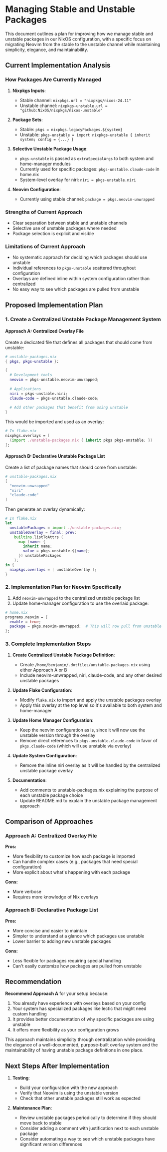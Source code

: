# Managing Stable and Unstable Packages

This document outlines a plan for improving how we manage stable and unstable packages in our NixOS configuration, with a specific focus on migrating Neovim from the stable to the unstable channel while maintaining simplicity, elegance, and maintainability.

## Current Implementation Analysis

### How Packages Are Currently Managed

1. **Nixpkgs Inputs**:
   - Stable channel: `nixpkgs.url = "nixpkgs/nixos-24.11"`
   - Unstable channel: `nixpkgs-unstable.url = "github:NixOS/nixpkgs/nixos-unstable"`

2. **Package Sets**:
   - Stable: `pkgs = nixpkgs.legacyPackages.${system}`
   - Unstable: `pkgs-unstable = import nixpkgs-unstable { inherit system; config = {...} }`

3. **Selective Unstable Package Usage**:
   - `pkgs-unstable` is passed as `extraSpecialArgs` to both system and home-manager modules
   - Currently used for specific packages: `pkgs-unstable.claude-code` in home.nix
   - System-level overlay for niri: `niri = pkgs-unstable.niri`

4. **Neovim Configuration**:
   - Currently using stable channel: `package = pkgs.neovim-unwrapped`

### Strengths of Current Approach

- Clear separation between stable and unstable channels
- Selective use of unstable packages where needed
- Package selection is explicit and visible

### Limitations of Current Approach

- No systematic approach for deciding which packages should use unstable
- Individual references to `pkgs-unstable` scattered throughout configuration
- Overlays are defined inline within system configuration rather than centralized
- No easy way to see which packages are pulled from unstable

## Proposed Implementation Plan

### 1. Create a Centralized Unstable Package Management System

#### Approach A: Centralized Overlay File

Create a dedicated file that defines all packages that should come from unstable:

```nix
# unstable-packages.nix
{ pkgs, pkgs-unstable }:

{
  # Development tools
  neovim = pkgs-unstable.neovim-unwrapped;
  
  # Applications
  niri = pkgs-unstable.niri;
  claude-code = pkgs-unstable.claude-code;
  
  # Add other packages that benefit from using unstable
}
```

This would be imported and used as an overlay:

```nix
# In flake.nix
nixpkgs.overlays = [
  (import ./unstable-packages.nix { inherit pkgs pkgs-unstable; })
];
```

#### Approach B: Declarative Unstable Package List

Create a list of package names that should come from unstable:

```nix
# unstable-packages.nix
[
  "neovim-unwrapped"
  "niri"
  "claude-code"
]
```

Then generate an overlay dynamically:

```nix
# In flake.nix
let
  unstablePackages = import ./unstable-packages.nix;
  unstableOverlay = final: prev: 
    builtins.listToAttrs (
      map (name: { 
        inherit name; 
        value = pkgs-unstable.${name}; 
      }) unstablePackages
    );
in {
  nixpkgs.overlays = [ unstableOverlay ];
}
```

### 2. Implementation Plan for Neovim Specifically

1. Add `neovim-unwrapped` to the centralized unstable package list
2. Update home-manager configuration to use the overlaid package:

```nix
# home.nix
programs.neovim = {
  enable = true;
  package = pkgs.neovim-unwrapped;  # This will now pull from unstable
};
```

### 3. Complete Implementation Steps

1. **Create Centralized Unstable Package Definition**:
   - Create `/home/benjamin/.dotfiles/unstable-packages.nix` using either Approach A or B
   - Include neovim-unwrapped, niri, claude-code, and any other desired unstable packages

2. **Update Flake Configuration**:
   - Modify `flake.nix` to import and apply the unstable packages overlay
   - Apply this overlay at the top level so it's available to both system and home-manager

3. **Update Home Manager Configuration**:
   - Keep the neovim configuration as is, since it will now use the unstable version through the overlay
   - Remove direct references to `pkgs-unstable.claude-code` in favor of `pkgs.claude-code` (which will use unstable via overlay)

4. **Update System Configuration**:
   - Remove the inline niri overlay as it will be handled by the centralized unstable package overlay

5. **Documentation**:
   - Add comments to unstable-packages.nix explaining the purpose of each unstable package choice
   - Update README.md to explain the unstable package management approach

## Comparison of Approaches

### Approach A: Centralized Overlay File

**Pros:**
- More flexibility to customize how each package is imported
- Can handle complex cases (e.g., packages that need special configuration)
- More explicit about what's happening with each package

**Cons:**
- More verbose
- Requires more knowledge of Nix overlays

### Approach B: Declarative Package List

**Pros:**
- More concise and easier to maintain
- Simpler to understand at a glance which packages use unstable
- Lower barrier to adding new unstable packages

**Cons:**
- Less flexible for packages requiring special handling
- Can't easily customize how packages are pulled from unstable

## Recommendation

**Recommend Approach A** for your setup because:

1. You already have experience with overlays based on your config
2. Your system has specialized packages like lectic that might need custom handling
3. It provides better documentation of why specific packages are using unstable
4. It offers more flexibility as your configuration grows

This approach maintains simplicity through centralization while providing the elegance of a well-documented, purpose-built overlay system and the maintainability of having unstable package definitions in one place.

## Next Steps After Implementation

1. **Testing**:
   - Build your configuration with the new approach
   - Verify that Neovim is using the unstable version
   - Check that other unstable packages still work as expected

2. **Maintenance Plan**:
   - Review unstable packages periodically to determine if they should move back to stable
   - Consider adding a comment with justification next to each unstable package
   - Consider automating a way to see which unstable packages have significant version differences